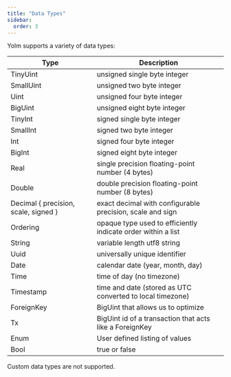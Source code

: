 ```yaml
---
title: "Data Types"
sidebar:
  order: 3
---
```


Yolm supports a variety of data types:

| Type                                 | Description                                                  |
| ------------------------------------ | ------------------------------------------------------------ |
| TinyUint                             | unsigned single byte integer                                 |
| SmallUint                            | unsigned two byte integer                                    |
| Uint                                 | unsigned four byte integer                                   |
| BigUint                              | unsigned eight byte integer                                  |
| TinyInt                              | signed single byte integer                                   |
| SmallInt                             | signed two byte integer                                      |
| Int                                  | signed four byte integer                                     |
| BigInt                               | signed eight byte integer                                    |
| Real                                 | single precision floating-point number (4 bytes)             |
| Double                               | double precision floating-point number (8 bytes)             |
| Decimal { precision, scale, signed } | exact decimal with configurable precision, scale and sign    |
| Ordering                             | opaque type used to efficiently indicate order within a list |
| String                               | variable length utf8 string                                  |
| Uuid                                 | universally unique identifier                                |
| Date                                 | calendar date (year, month, day)                             |
| Time                                 | time of day (no timezone)                                    |
| Timestamp                            | time and date (stored as UTC converted to local timezone)    |
| ForeignKey                           | BigUint that allows us to optimize                           |
| Tx                                   | BigUint id of a transaction that acts like a ForeignKey      |
| Enum                                 | User defined listing of values                               |
| Bool                                 | true or false                                                |

Custom data types are not supported.
